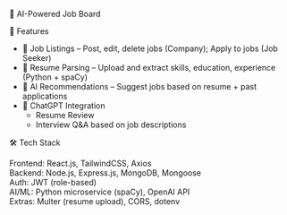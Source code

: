  🧠 AI-Powered Job Board

 🚀 Features

- 💼 Job Listings – Post, edit, delete jobs (Company); Apply to jobs (Job Seeker)  
- 📄 Resume Parsing – Upload and extract skills, education, experience (Python + spaCy)  
- 🎯 AI Recommendations – Suggest jobs based on resume + past applications  
- 🤖 ChatGPT Integration
  - Resume Review  
  - Interview Q&A based on job descriptions  

 🛠️ Tech Stack

Frontend: React.js, TailwindCSS, Axios  
Backend: Node.js, Express.js, MongoDB, Mongoose  
Auth: JWT (role-based)  
AI/ML: Python microservice (spaCy), OpenAI API  
Extras: Multer (resume upload), CORS, dotenv



